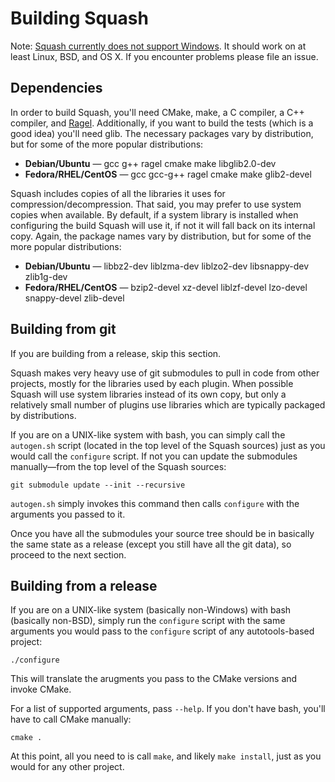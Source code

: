# Building Squash

Note: [Squash currently does not support
Windows](https://github.com/quixdb/squash/issues/86).  It should work
on at least Linux, BSD, and OS X.  If you encounter problems please
file an issue.

## Dependencies

In order to build Squash, you'll need CMake, make, a C compiler, a C++
compiler, and [Ragel](http://www.colm.net/open-source/ragel/).
Additionally, if you want to build the tests (which is a good idea)
you'll need glib.  The necessary packages vary by distribution, but
for some of the more popular distributions:

* **Debian/Ubuntu** — gcc g++ ragel cmake make libglib2.0-dev
* **Fedora/RHEL/CentOS** — gcc gcc-g++ ragel cmake make glib2-devel

Squash includes copies of all the libraries it uses for
compression/decompression.  That said, you may prefer to use system
copies when available.  By default, if a system library is installed
when configuring the build Squash will use it, if not it will fall
back on its internal copy.  Again, the package names vary by
distribution, but for some of the more popular distributions:

* **Debian/Ubuntu** — libbz2-dev liblzma-dev liblzo2-dev libsnappy-dev
  zlib1g-dev
* **Fedora/RHEL/CentOS** — bzip2-devel xz-devel liblzf-devel lzo-devel
  snappy-devel zlib-devel

## Building from git

If you are building from a release, skip this section.

Squash makes very heavy use of git submodules to pull in code from
other projects, mostly for the libraries used by each plugin.  When
possible Squash will use system libraries instead of its own copy, but
only a relatively small number of plugins use libraries which are
typically packaged by distributions.

If you are on a UNIX-like system with bash, you can simply call the
`autogen.sh` script (located in the top level of the Squash sources)
just as you would call the `configure` script.  If not you can
update the submodules manually—from the top level of the Squash
sources:

~~~{.sh}
git submodule update --init --recursive
~~~

`autogen.sh` simply invokes this command then calls `configure` with
the arguments you passed to it.

Once you have all the submodules your source tree should be in
basically the same state as a release (except you still have all the
git data), so proceed to the next section.

## Building from a release

If you are on a UNIX-like system (basically non-Windows) with bash
(basically non-BSD), simply run the `configure` script with the same
arguments you would pass to the `configure` script of any
autotools-based project:

~~~{.sh}
./configure
~~~

This will translate the arugments you pass to the CMake versions and
invoke CMake.

For a list of supported arguments, pass `--help`.  If you don't have
bash, you'll have to call CMake manually:

~~~{.sh}
cmake .
~~~

At this point, all you need to is call `make`, and likely `make
install`, just as you would for any other project.
